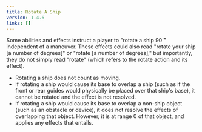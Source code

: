 ```yaml
---
title: Rotate A Ship
version: 1.4.6
links: []
---
```


Some abilities and effects instruct a player to "rotate a ship 90 ̊" independent of a maneuver. These effects could also read "rotate your ship [a number of degrees]" or "rotate [a number of degrees]," but importantly, they do not simply read "rotate" (which refers to the rotate action and its effect).

- Rotating a ship does not count as moving.
- If rotating a ship would cause its base to overlap a ship (such as if the front or rear guides would physically be placed over that ship's base), it cannot be rotated and the effect is not resolved.
- If rotating a ship would cause its base to overlap a non-ship object (such as an obstacle or device), it does not resolve the effects of overlapping that object. However, it is at range 0 of that object, and applies any effects that entails.

